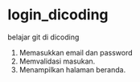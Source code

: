 # login_dicoding
belajar git di dicoding

1. Memasukkan email dan password
2. Memvalidasi masukan.
3. Menampilkan halaman beranda.
